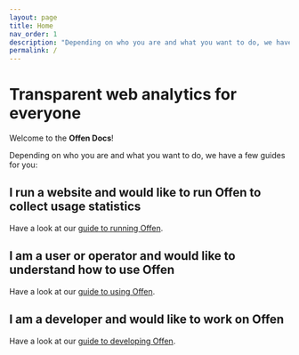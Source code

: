 ```yaml
---
layout: page
title: Home
nav_order: 1
description: "Depending on who you are and what you want to do, we have dedicated guides for you and your usecase."
permalink: /
---
```


# Transparent web analytics for everyone

Welcome to the __Offen Docs__!

Depending on who you are and what you want to do, we have a few guides for you:

## I run a website and would like to run Offen to collect usage statistics

Have a look at our [guide to running Offen](/running-offen/).

## I am a user or operator and would like to understand how to use Offen

Have a look at our [guide to using Offen](/using-offen/).

## I am a developer and would like to work on Offen

Have a look at our [guide to developing Offen](/developing-offen/).
